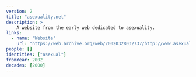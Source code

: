 ```yaml
---
version: 2
title: "asexuality.net"
description: >
    A website from the early web dedicated to asexuality.
links:
  - name: "Website"
    url: "https://web.archive.org/web/20020328032737/http://www.asexuality.net/main.htm"
people: []
identities: ["asexual"]
fromYear: 2002
decades: [2000]
---
```

